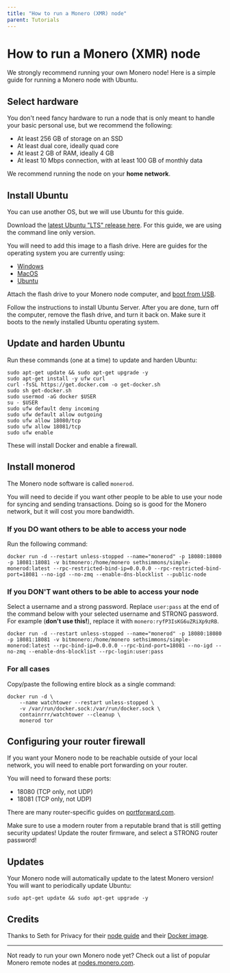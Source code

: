 ```yaml
---
title: "How to run a Monero (XMR) node"
parent: Tutorials
---
```


# How to run a Monero (XMR) node

We strongly recommend running your own Monero node! Here is a simple guide for running a Monero node with Ubuntu.

## Select hardware

You don't need fancy hardware to run a node that is only meant to handle your basic personal use, but we recommend the following:

* At least 256 GB of storage on an SSD
* At least dual core, ideally quad core
* At least 2 GB of RAM, ideally 4 GB
* At least 10 Mbps connection, with at least 100 GB of monthly data

We recommend running the node on your **home network**.

## Install Ubuntu

You can use another OS, but we will use Ubuntu for this guide.

Download the [latest Ubuntu "LTS" release here](https://ubuntu.com/download/server). For this guide, we are using the command line only version.

You will need to add this image to a flash drive. Here are guides for the operating system you are currently using:

* [Windows](https://tutorials.ubuntu.com/tutorial/tutorial-create-a-usb-stick-on-windows)
* [MacOS](https://ubuntu.com/tutorials/create-a-usb-stick-on-macos)
* [Ubuntu](https://ubuntu.com/tutorials/create-a-usb-stick-on-ubuntu)

Attach the flash drive to your Monero node computer, and [boot from USB](https://lifehacker.com/how-to-boot-from-a-usb-drive-or-cd-on-any-computer-5991848).

Follow the instructions to install Ubuntu Server. After you are done, turn off the computer, remove the flash drive, and turn it back on. Make sure it boots to the newly installed Ubuntu operating system.

## Update and harden Ubuntu

Run these commands (one at a time) to update and harden Ubuntu:

```
sudo apt-get update && sudo apt-get upgrade -y
sudo apt-get install -y ufw curl
curl -fsSL https://get.docker.com -o get-docker.sh
sudo sh get-docker.sh
sudo usermod -aG docker $USER
su - $USER
sudo ufw default deny incoming
sudo ufw default allow outgoing
sudo ufw allow 18080/tcp
sudo ufw allow 18081/tcp
sudo ufw enable
```

These will install Docker and enable a firewall.

## Install monerod

The Monero node software is called `monerod`.

You will need to decide if you want other people to be able to use your node for syncing and sending transactions. Doing so is good for the Monero network, but it will cost you more bandwidth.

### If you DO want others to be able to access your node

Run the following command:

```
docker run -d --restart unless-stopped --name="monerod" -p 18080:18080 -p 18081:18081 -v bitmonero:/home/monero sethsimmons/simple-monerod:latest --rpc-restricted-bind-ip=0.0.0.0 --rpc-restricted-bind-port=18081 --no-igd --no-zmq --enable-dns-blocklist --public-node
```

### If you DON'T want others to be able to access your node

Select a username and a strong password. Replace `user:pass` at the end of the command below with your selected username and STRONG password. For example (**don't use this!**), replace it with `monero:ryfP3IsKG6uZRiXp9zRB`.

```
docker run -d --restart unless-stopped --name="monerod" -p 18080:18080 -p 18081:18081 -v bitmonero:/home/monero sethsimmons/simple-monerod:latest --rpc-bind-ip=0.0.0.0 --rpc-bind-port=18081 --no-igd --no-zmq --enable-dns-blocklist --rpc-login:user:pass
```

### For all cases

Copy/paste the following entire block as a single command:

```
docker run -d \
    --name watchtower --restart unless-stopped \
    -v /var/run/docker.sock:/var/run/docker.sock \
    containrrr/watchtower --cleanup \
    monerod tor
```

## Configuring your router firewall

If you want your Monero node to be reachable outside of your local network, you will need to enable port forwarding on your router.

You will need to forward these ports:

* 18080 (TCP only, not UDP)
* 18081 (TCP only, not UDP)

There are many router-specific guides on [portforward.com](https://portforward.com/router.htm).

Make sure to use a modern router from a reputable brand that is still getting security updates! Update the router firmware, and select a STRONG router password!

## Updates

Your Monero node will automatically update to the latest Monero version! You will want to periodically update Ubuntu:

```
sudo apt-get update && sudo apt-get upgrade -y
```

## Credits

Thanks to Seth for Privacy for their [node guide](https://sethforprivacy.com/guides/run-a-monero-node/) and their [Docker image](https://hub.docker.com/r/sethsimmons/simple-monerod).

---

Not ready to run your own Monero node yet? Check out a list of popular Monero remote nodes at [nodes.monero.com](https://nodes.monero.com).
